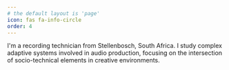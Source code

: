 ```yaml
---
# the default layout is 'page'
icon: fas fa-info-circle
order: 4
---
```


I'm a recording technician from Stellenbosch, South Africa. I study complex adaptive systems involved in audio production, focusing on the intersection of socio-technical elements in creative environments.
